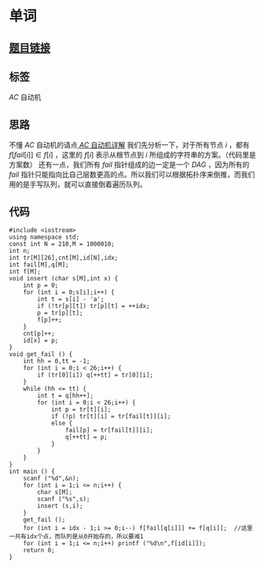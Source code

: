 # 单词
## [题目链接](https://www.acwing.com/problem/content/1287/)
##  标签
$AC$ 自动机
## 思路
不懂 $AC$ 自动机的请点[ $AC$ 自动机详解](https://www.acwing.com/file_system/file/content/whole/index/content/6548927/)
我们先分析一下，对于所有节点 $i$ ，都有 $f[fail[i]]\in f[i]$ ，这里的 $f[i]$ 表示从根节点到 $i$ 所组成的字符串的方案。（代码里是方案数）
还有一点，我们所有 $fail$ 指针组成的边一定是一个 $DAG$ ，因为所有的 $fail$ 指针只能指向比自己层数更高的点。所以我们可以根据拓扑序来倒推，而我们用的是手写队列，就可以直接倒着遍历队列。
## 代码
```
#include <iostream>
using namespace std;
const int N = 210,M = 1000010;
int n;
int tr[M][26],cnt[M],id[N],idx;
int fail[M],q[M];
int f[M];
void insert (char s[M],int x) {
    int p = 0;
    for (int i = 0;s[i];i++) {
        int t = s[i] - 'a';
        if (!tr[p][t]) tr[p][t] = ++idx;
        p = tr[p][t];
        f[p]++;
    }
    cnt[p]++;
    id[x] = p;
}
void get_fail () {
    int hh = 0,tt = -1;
    for (int i = 0;i < 26;i++) {
        if (tr[0][i]) q[++tt] = tr[0][i];
    }
    while (hh <= tt) {
        int t = q[hh++];
        for (int i = 0;i < 26;i++) {
            int p = tr[t][i];
            if (!p) tr[t][i] = tr[fail[t]][i];
            else {
                fail[p] = tr[fail[t]][i];
                q[++tt] = p;
            }
        }
    }
}
int main () {
    scanf ("%d",&n);
    for (int i = 1;i <= n;i++) {
        char s[M];
        scanf ("%s",s);
        insert (s,i);
    }
    get_fail ();
    for (int i = idx - 1;i >= 0;i--) f[fail[q[i]]] += f[q[i]];  //这里一共有idx个点，而队列是从0开始存的，所以要减1
    for (int i = 1;i <= n;i++) printf ("%d\n",f[id[i]]);
    return 0;
}
```